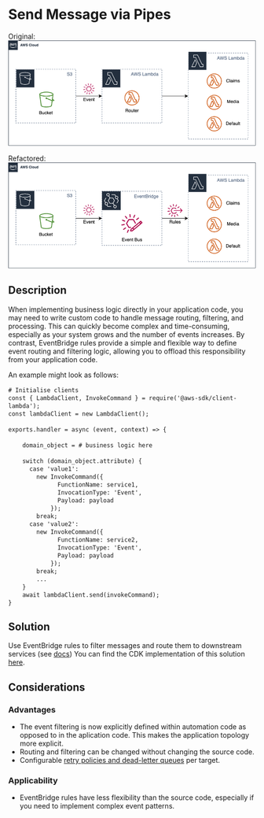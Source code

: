 # Send Message via Pipes

Original:
![](images/ExtractMessageFilterOriginal.png)

Refactored:
![](images/ExtractMessageFilterRefactored.png)

## Description

When implementing business logic directly in your application code, you may need to write custom code to handle message routing, filtering, and processing. This can quickly become complex and time-consuming, especially as your system grows and the number of events increases. By contrast, EventBridge rules provide a simple and flexible way to define event routing and filtering logic, allowing you to offload this responsibility from your application code. 

An example might look as follows:

```
# Initialise clients
const { LambdaClient, InvokeCommand } = require('@aws-sdk/client-lambda');
const lambdaClient = new LambdaClient();

exports.handler = async (event, context) => {

    domain_object = # business logic here

    switch (domain_object.attribute) {
      case 'value1':
        new InvokeCommand({
              FunctionName: service1,
              InvocationType: 'Event',
              Payload: payload
            });
        break;
      case 'value2':
        new InvokeCommand({
              FunctionName: service2,
              InvocationType: 'Event',
              Payload: payload
            });
        break;
        ...
    }
    await lambdaClient.send(invokeCommand);
}
```

## Solution

Use EventBridge rules to filter messages and route them to downstream services (see [docs](https://docs.aws.amazon.com/eventbridge/latest/userguide/eb-rules.html))
You can find the CDK implementation of this solution [here](https://github.com/aws-samples/aws-refactoring-to-serverless/blob/main/implementation/extract-message-filter/README.md).

## Considerations 

### Advantages
* The event filtering is now explicitly defined within automation code as opposed to in the aplication code. This makes the application topology more explicit.
* Routing and filtering can be changed without changing the source code.
* Configurable [retry policies and dead-letter queues](https://docs.aws.amazon.com/eventbridge/latest/userguide/eb-rule-dlq.html) per target.

### Applicability

* EventBridge rules have less flexibility than the source code, especially if you need to implement complex event patterns.


